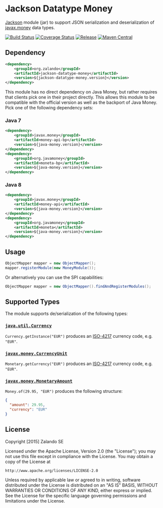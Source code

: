 # Jackson Datatype Money

[Jackson](http://jackson.codehaus.org) module (jar)
to support JSON serialization and deserialization of
[javax.money](https://github.com/JavaMoney/jsr354-api) data types.

[![Build Status](https://img.shields.io/travis/zalando/jackson-datatype-money.svg)](https://travis-ci.org/zalando/jackson-datatype-money)
[![Coverage Status](https://img.shields.io/coveralls/zalando/jackson-datatype-money.svg)](https://coveralls.io/r/zalando/jackson-datatype-money)
[![Release](https://img.shields.io/github/release/zalando/jackson-datatype-money.svg)](https://github.com/zalando/jackson-datatype-money/releases)
[![Maven Central](https://img.shields.io/maven-central/v/org.zalando/jackson-datatype-money.svg)](https://maven-badges.herokuapp.com/maven-central/org.zalando/jackson-datatype-money)

## Dependency

```xml
<dependency>
    <groupId>org.zalando</groupId>
    <artifactId>jackson-datatype-money</artifactId>
    <version>${jackson-datatype-money.version}</version>
</dependency>
```

This module has no direct dependency on Java Money, but rather requires that clients pick one in their project directly. This allows this module to be compatible with the official version as well as the backport of Java Money. Pick one of the following dependency sets:

### Java 7

```xml
<dependency>
    <groupId>javax.money</groupId>
    <artifactId>money-api-bp</artifactId>
    <version>${java-money.version}</version>
</dependency>
<dependency>
    <groupId>org.javamoney</groupId>
    <artifactId>moneta-bp</artifactId>
    <version>${java-money.version}</version>
</dependency>
```

### Java 8

```xml
<dependency>
    <groupId>javax.money</groupId>
    <artifactId>money-api</artifactId>
    <version>${java-money.version}</version>
</dependency>
<dependency>
    <groupId>org.javamoney</groupId>
    <artifactId>moneta</artifactId>
    <version>${java-money.version}</version>
</dependency>
```

## Usage

```java
ObjectMapper mapper = new ObjectMapper();
mapper.registerModule(new MoneyModule());
```

Or alternatively you can use the SPI capabilities:

```java
ObjectMapper mapper = new ObjectMapper().findAndRegisterModules();
```

## Supported Types
The module supports de/serialization of the following types:

### [`java.util.Currency`](https://docs.oracle.com/javase/8/docs/api/java/util/Currency.html)

`Currency.getInstance("EUR")` produces an [ISO-4217](http://en.wikipedia.org/wiki/ISO_4217) currency code, e.g. `"EUR"`.

### [`javax.money.CurrencyUnit`](https://github.com/JavaMoney/jsr354-api/blob/master/src/main/java/javax/money/CurrencyUnit.java)

`Monetary.getCurrency("EUR")` produces an [ISO-4217](http://en.wikipedia.org/wiki/ISO_4217) currency code, e.g. `"EUR"`.

### [`javax.money.MonetaryAmount`](https://github.com/JavaMoney/jsr354-api/blob/master/src/main/java/javax/money/MonetaryAmount.java)

`Money.of(29.95, "EUR")` produces the following structure:

```json
{
  "amount": 29.95, 
  "currency": "EUR"
}
```

## License

Copyright [2015] Zalando SE

Licensed under the Apache License, Version 2.0 (the "License");
you may not use this file except in compliance with the License.
You may obtain a copy of the License at

    http://www.apache.org/licenses/LICENSE-2.0

Unless required by applicable law or agreed to in writing, software
distributed under the License is distributed on an "AS IS" BASIS,
WITHOUT WARRANTIES OR CONDITIONS OF ANY KIND, either express or implied.
See the License for the specific language governing permissions and
limitations under the License.
